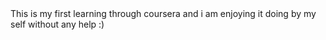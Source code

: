 <!doctype html>
<html lang="en">
<head>
	<meta charset="UTF-8">
<title> first learning?</title> <!-- heading of the code which will be displayed at title of tab -->
</head>
<body>
	This is my first learning through coursera and i am enjoying it doing by my self without any help :)
</body>

</html>